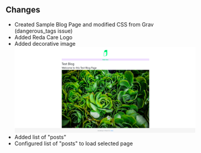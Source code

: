 ## Changes
- Created Sample Blog Page and modified CSS from Grav (dangerous_tags issue)
- Added Reda Care Logo
- Added decorative image
  ![](https://github.com/JakubStraszewski/RedaCare_Internship/blob/main/Screenshot%202024-01-16%20at%2012-28-14%20Test-Blog%20Grav.png)
- Added list of "posts"
- Configured list of "posts" to load selected page
